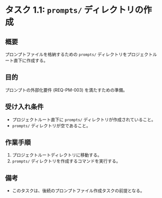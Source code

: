 # タスク 1.1: `prompts/` ディレクトリの作成

## 概要

プロンプトファイルを格納するための `prompts/` ディレクトリをプロジェクトルート直下に作成する。

## 目的

プロンプトの外部化要件 (REQ-PM-003) を満たすための準備。

## 受け入れ条件

*   プロジェクトルート直下に `prompts/` ディレクトリが作成されていること。
*   `prompts/` ディレクトリが空であること。

## 作業手順

1.  プロジェクトルートディレクトリに移動する。
2.  `prompts/` ディレクトリを作成するコマンドを実行する。

## 備考

*   このタスクは、後続のプロンプトファイル作成タスクの前提となる。
